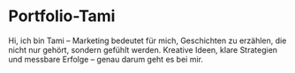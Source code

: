 # Portfolio-Tami
Hi, ich bin Tami – Marketing bedeutet für mich, Geschichten zu erzählen, die nicht nur gehört, sondern gefühlt werden. Kreative Ideen, klare Strategien und messbare Erfolge – genau darum geht es bei mir.
